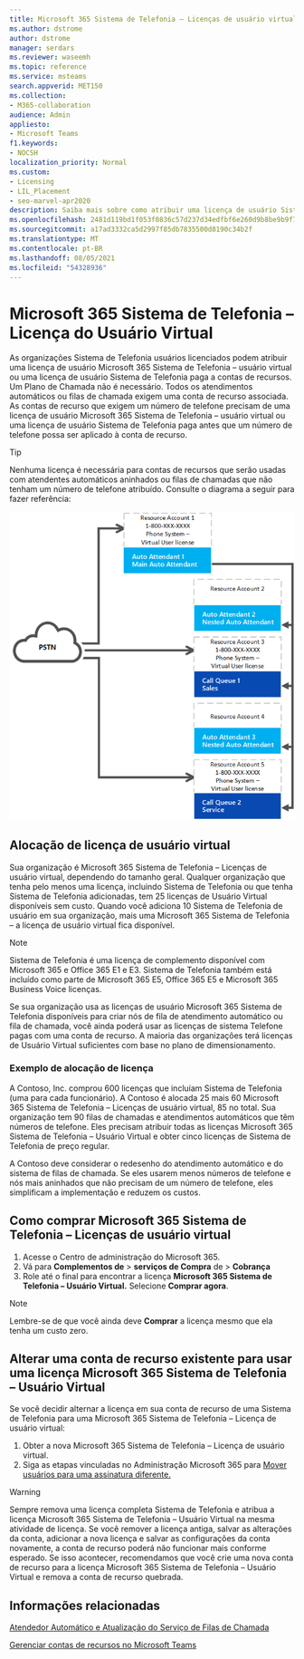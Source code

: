 ```yaml
---
title: Microsoft 365 Sistema de Telefonia – Licenças de usuário virtual
ms.author: dstrome
author: dstrome
manager: serdars
ms.reviewer: waseemh
ms.topic: reference
ms.service: msteams
search.appverid: MET150
ms.collection:
- M365-collaboration
audience: Admin
appliesto:
- Microsoft Teams
f1.keywords:
- NOCSH
localization_priority: Normal
ms.custom:
- Licensing
- LIL_Placement
- seo-marvel-apr2020
description: Saiba mais sobre como atribuir uma licença de usuário Sistema de Telefonia-Virtual ou uma licença de usuário Sistema de Telefonia paga a contas de recursos em sua organização.
ms.openlocfilehash: 2481d119bd1f053f0836c57d237d34edfbf6e260d9b8be9b9f7d40033dc6282a
ms.sourcegitcommit: a17ad3332ca5d2997f85db7835500d8190c34b2f
ms.translationtype: MT
ms.contentlocale: pt-BR
ms.lasthandoff: 08/05/2021
ms.locfileid: "54328936"
---
```

# <a name="microsoft-365-phone-system--virtual-user-license"></a>Microsoft 365 Sistema de Telefonia – Licença do Usuário Virtual

As organizações Sistema de Telefonia usuários licenciados podem atribuir uma licença de usuário Microsoft 365 Sistema de Telefonia – usuário virtual ou uma licença de usuário Sistema de Telefonia paga a contas de recursos. Um Plano de Chamada não é necessário. Todos os atendimentos automáticos ou filas de chamada exigem uma conta de recurso associada. As contas de recurso que exigem um número de telefone precisam de uma licença de usuário Microsoft 365 Sistema de Telefonia – usuário virtual ou uma licença de usuário Sistema de Telefonia paga antes que um número de telefone possa ser aplicado à conta de recurso.

> [!TIP]
> Nenhuma licença é necessária para contas de recursos que serão usadas com atendentes automáticos aninhados ou filas de chamadas que não tenham um número de telefone atribuído. Consulte o diagrama a seguir para fazer referência: 

![Licenças de usuário virtual](../media/resource-account.png)

## <a name="virtual-user-license-allocation"></a>Alocação de licença de usuário virtual

Sua organização é Microsoft 365 Sistema de Telefonia – Licenças de usuário virtual, dependendo do tamanho geral. Qualquer organização que tenha pelo menos uma licença, incluindo Sistema de Telefonia ou que tenha Sistema de Telefonia adicionadas, tem 25 licenças de Usuário Virtual disponíveis sem custo. Quando você adiciona 10 Sistema de Telefonia de usuário em sua organização, mais uma Microsoft 365 Sistema de Telefonia – a licença de usuário virtual fica disponível.

> [!NOTE]
> Sistema de Telefonia é uma licença de complemento disponível com Microsoft 365 e Office 365 E1 e E3. Sistema de Telefonia também está incluído como parte de Microsoft 365 E5, Office 365 E5 e Microsoft 365 Business Voice licenças.

Se sua organização usa as licenças de usuário Microsoft 365 Sistema de Telefonia disponíveis para criar nós de fila de atendimento automático ou fila de chamada, você ainda poderá usar as licenças de sistema Telefone pagas com uma conta de recurso. A maioria das organizações terá licenças de Usuário Virtual suficientes com base no plano de dimensionamento. 

### <a name="license-allocation-example"></a>Exemplo de alocação de licença

A Contoso, Inc. comprou 600 licenças que incluíam Sistema de Telefonia (uma para cada funcionário). A Contoso é alocada 25 mais 60 Microsoft 365 Sistema de Telefonia – Licenças de usuário virtual, 85 no total. Sua organização tem 90 filas de chamadas e atendimentos automáticos que têm números de telefone. Eles precisam atribuir todas as licenças Microsoft 365 Sistema de Telefonia – Usuário Virtual e obter cinco licenças de Sistema de Telefonia de preço regular.

A Contoso deve considerar o redesenho do atendimento automático e do sistema de filas de chamada. Se eles usarem menos números de telefone e nós mais aninhados que não precisam de um número de telefone, eles simplificam a implementação e reduzem os custos.

## <a name="how-to-buy-microsoft-365-phone-system--virtual-user-licenses"></a>Como comprar Microsoft 365 Sistema de Telefonia – Licenças de usuário virtual

1. Acesse o Centro de administração do Microsoft 365.
2. Vá para **Complementos de**  >  **serviços de Compra** de  >  **Cobrança**
3. Role até o final para encontrar a licença **Microsoft 365 Sistema de Telefonia – Usuário Virtual.** Selecione **Comprar agora**.

> [!NOTE]
> Lembre-se de que você ainda deve  **Comprar** a licença mesmo que ela tenha um custo zero.

## <a name="change-an-existing-resource-account-to-use-a-microsoft-365-phone-system--virtual-user-license"></a>Alterar uma conta de recurso existente para usar uma licença Microsoft 365 Sistema de Telefonia – Usuário Virtual

Se você decidir alternar a licença em sua conta de recurso de uma Sistema de Telefonia para uma Microsoft 365 Sistema de Telefonia – Licença de usuário virtual:

1. Obter a nova Microsoft 365 Sistema de Telefonia – Licença de usuário virtual.
2. Siga as etapas vinculadas no Administração Microsoft 365 para [Mover usuários para uma assinatura diferente.](/microsoft-365/admin/manage/assign-licenses-to-users#move-users-to-a-different-subscription)

> [!WARNING]
> Sempre remova uma licença completa Sistema de Telefonia e atribua a licença Microsoft 365 Sistema de Telefonia – Usuário Virtual na mesma atividade de licença. Se você remover a licença antiga, salvar as alterações da conta, adicionar a nova licença e salvar as configurações da conta novamente, a conta de recurso poderá não funcionar mais conforme esperado. Se isso acontecer, recomendamos que você crie uma nova conta de recurso para a licença Microsoft 365 Sistema de Telefonia – Usuário Virtual e remova a conta de recurso quebrada. 

## <a name="related-information"></a>Informações relacionadas

[Atendedor Automático e Atualização do Serviço de Filas de Chamada](https://techcommunity.microsoft.com/t5/Microsoft-Teams-Blog/Auto-Attendant-and-Call-Queues-Service-Update/ba-p/564521)

[Gerenciar contas de recursos no Microsoft Teams](../manage-resource-accounts.md)